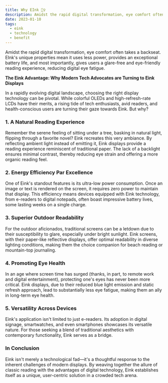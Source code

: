 ```yaml
---
title: Why EInk 🤷‍♀️
description: Amidst the rapid digital transformation, eye comfort often takes a backseat. EInk's unique properties mean it uses less power, provides an exceptional battery life, and most importantly, gives users a glare-free and eye-friendly reading experience, reducing digital eye fatigue.
date: 2023-01-10
tags:
  - eink
  - technology
  - benefit
---
```

Amidst the rapid digital transformation, eye comfort often takes a backseat. EInk's unique properties mean it uses less power, provides an exceptional battery life, and most importantly, gives users a glare-free and eye-friendly reading experience, reducing digital eye fatigue.

**The Eink Advantage: Why Modern Tech Advocates are Turning to Eink Displays**

In a rapidly evolving digital landscape, choosing the right display technology can be pivotal. While colorful OLEDs and high-refresh-rate LCDs have their merits, a rising tide of tech enthusiasts, avid readers, and health-conscious users are turning their gaze towards Eink. But why?

### 1. **A Natural Reading Experience**

Remember the serene feeling of sitting under a tree, basking in natural light, flipping through a favorite novel? Eink recreates this very ambiance. By reflecting ambient light instead of emitting it, Eink displays provide a reading experience reminiscent of traditional paper. The lack of a backlight ensures minimal contrast, thereby reducing eye strain and offering a more organic reading feel.

### 2. **Energy Efficiency Par Excellence**

One of Eink's standout features is its ultra-low power consumption. Once an image or text is rendered on the screen, it requires zero power to maintain that display. This efficiency means devices equipped with Eink technology, from e-readers to digital notepads, often boast impressive battery lives, some lasting weeks on a single charge.

### 3. **Superior Outdoor Readability**

For the outdoor aficionados, traditional screens can be a letdown due to their susceptibility to glare, especially under bright sunlight. Eink screens, with their paper-like reflective displays, offer optimal readability in diverse lighting conditions, making them the choice companion for beach reading or mountain-top journaling.

### 4. **Promoting Eye Health**

In an age where screen time has surged (thanks, in part, to remote work and digital entertainment), protecting one's eyes has never been more critical. Eink displays, due to their reduced blue light emission and static refresh approach, lead to substantially less eye fatigue, making them an ally in long-term eye health.

### 5. **Versatility Across Devices**

Eink's application isn't limited to just e-readers. Its adoption in digital signage, smartwatches, and even smartphones showcases its versatile nature. For those seeking a blend of traditional aesthetics with contemporary functionality, Eink serves as a bridge.

### In Conclusion

Eink isn't merely a technological fad—it's a thoughtful response to the inherent challenges of modern displays. By weaving together the allure of classic reading with the advantages of digital technology, Eink establishes itself as a unique, user-centric solution in a crowded tech arena.

